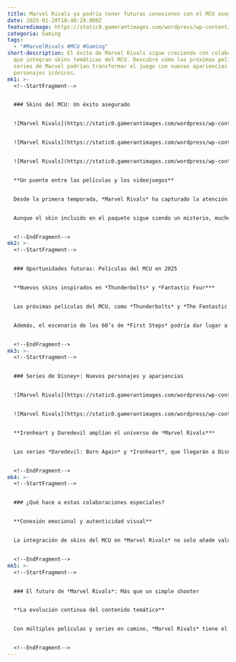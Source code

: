 ```yaml
---
title: Marvel Rivals ya podría tener futuras conexiones con el MCU aseguradas
date: 2025-01-20T18:40:29.000Z
featuredimage: https://static0.gamerantimages.com/wordpress/wp-content/uploads/wm/2025/01/marvel-rivals-mcu-skins.jpg?q=70&fit=crop&w=1140&h=&dpr=1
categoria: Gaming
tags:
  - "#MarvelRivals #MCU #Gaming"
short-description: El éxito de Marvel Rivals sigue creciendo con colaboraciones
  que integran skins temáticas del MCU. Descubre cómo las próximas películas y
  series de Marvel podrían transformar el juego con nuevas apariencias y
  personajes icónicos.
mk1: >-
  <!--StartFragment-->


  ### Skins del MCU: Un éxito asegurado


  ![Marvel Rivals](https://static0.gamerantimages.com/wordpress/wp-content/uploads/2024/11/captain-america-brave-new-world-meaning.jpg?q=49&fit=crop&w=750&h=422&dpr=2 "Marvel Rivals")


  ![Marvel Rivals](https://static0.gamerantimages.com/wordpress/wp-content/uploads/wm/2024/12/captain-america-brave-new-world-reshoots-explained-by-anthony-mackie.jpg?q=49&fit=crop&w=750&h=422&dpr=2 "Marvel Rivals")


  ![Marvel Rivals](https://static0.gamerantimages.com/wordpress/wp-content/uploads/2024/07/captain-america-brave-new-world-cropped.jpg?q=70&fit=crop&w=750&h=422&dpr=1 "Marvel Rivals")


  **Un puente entre las películas y los videojuegos**


  Desde la primera temporada, *Marvel Rivals* ha capturado la atención de los jugadores con skins basadas en personajes del MCU, como las de Moon Knight y Squirrel Girl. La próxima colaboración con Regal Cinemas, que incluirá un paquete digital exclusivo para quienes compren entradas de *Captain America: Brave New World*, promete añadir más contenido emocionante al juego.


  Aunque el skin incluido en el paquete sigue siendo un misterio, muchos especulan que podría tratarse del esperado Red Hulk, aprovechando su protagonismo en los avances de la película.


  <!--EndFragment-->
mk2: >-
  <!--StartFragment-->


  ### Oportunidades futuras: Películas del MCU en 2025


  **Nuevos skins inspirados en *Thunderbolts* y *Fantastic Four***


  Las próximas películas del MCU, como *Thunderbolts* y *The Fantastic Four: First Steps*, ofrecen posibilidades infinitas para el juego. Con personajes como Bucky Barnes (Winter Soldier) aún sin skins del MCU, es probable que se introduzcan apariencias relacionadas con estas producciones.


  Además, el escenario de los 60’s de *First Steps* podría dar lugar a skins inspirados en los trajes originales de los cómics, brindando a los fans una mezcla de nostalgia y modernidad.


  <!--EndFragment-->
mk3: >-
  <!--StartFragment-->


  ### Series de Disney+: Nuevos personajes y apariencias


  ![Marvel Rivals](https://static0.gamerantimages.com/wordpress/wp-content/uploads/2024/11/thunderbolts-trailer-taskmaster-3-1.jpg?q=49&fit=crop&w=750&h=422&dpr=2 "Marvel Rivals")


  ![Marvel Rivals](https://static0.gamerantimages.com/wordpress/wp-content/uploads/2024/09/thunderbolts-bucky.jpg?q=70&fit=crop&w=750&h=422&dpr=1 "Marvel Rivals")


  **Ironheart y Daredevil amplían el universo de *Marvel Rivals***


  Las series *Daredevil: Born Again* y *Ironheart*, que llegarán a Disney+ en 2025, podrían ser una fuente de contenido fresco para el juego. La inclusión de personajes como The Hood, quien podría aparecer junto con Riri Williams en *Ironheart*, y la posible llegada de Punisher con un skin del MCU en *Daredevil: Born Again* son emocionantes oportunidades para ampliar el roster de personajes.


  <!--EndFragment-->
mk4: >-
  <!--StartFragment-->


  ### ¿Qué hace a estas colaboraciones especiales?


  **Conexión emocional y autenticidad visual**


  La integración de skins del MCU en *Marvel Rivals* no solo añade valor visual al juego, sino que también fortalece la conexión emocional de los fans con sus personajes favoritos. Al recrear trajes icónicos y lanzar apariencias exclusivas vinculadas a estrenos, el juego asegura mantener su relevancia en un mercado competitivo.


  <!--EndFragment-->
mk5: >-
  <!--StartFragment-->


  ### El futuro de *Marvel Rivals*: Más que un simple shooter


  **La evolución continua del contenido temático**


  Con múltiples películas y series en camino, *Marvel Rivals* tiene el potencial de consolidarse como un referente para los fans del MCU. Las colaboraciones estratégicas y el lanzamiento de skins temáticas no solo enriquecen la experiencia del jugador, sino que también posicionan al juego como un puente entre los universos cinematográficos y los videojuegos.


  <!--EndFragment-->
---
```

